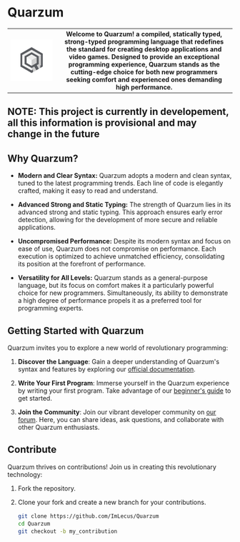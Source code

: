 # Quarzum
<table>
   <tr>
      <th><img src="./quarzum.svg" width="800"/></th>
      <th>Welcome to Quarzum! a compiled, statically typed, strong-typed programming language that redefines the standard for creating desktop applications and video games. Designed to provide an exceptional programming experience, Quarzum stands as the cutting-edge choice for both new programmers seeking comfort and experienced ones demanding high performance.</th>
   </tr>
</table>


## NOTE: This project is currently in developement, all this information is provisional and may change in the future



## Why Quarzum?

- **Modern and Clear Syntax:** Quarzum adopts a modern and clean syntax, tuned to the latest programming trends. Each line of code is elegantly crafted, making it easy to read and understand.

- **Advanced Strong and Static Typing:** The strength of Quarzum lies in its advanced strong and static typing. This approach ensures early error detection, allowing for the development of more secure and reliable applications.

- **Uncompromised Performance:** Despite its modern syntax and focus on ease of use, Quarzum does not compromise on performance. Each execution is optimized to achieve unmatched efficiency, consolidating its position at the forefront of performance.

- **Versatility for All Levels:** Quarzum stands as a general-purpose language, but its focus on comfort makes it a particularly powerful choice for new programmers. Simultaneously, its ability to demonstrate a high degree of performance propels it as a preferred tool for programming experts.

## Getting Started with Quarzum

Quarzum invites you to explore a new world of revolutionary programming:

1. **Discover the Language**: Gain a deeper understanding of Quarzum's syntax and features by exploring our [official documentation]().

2. **Write Your First Program**: Immerse yourself in the Quarzum experience by writing your first program. Take advantage of our [beginner's guide]() to get started.

3. **Join the Community**: Join our vibrant developer community on [our forum](). Here, you can share ideas, ask questions, and collaborate with other Quarzum enthusiasts.

## Contribute

Quarzum thrives on contributions! Join us in creating this revolutionary technology:

1. Fork the repository.

2. Clone your fork and create a new branch for your contributions.

   ```sh
   git clone https://github.com/ImLecus/Quarzum
   cd Quarzum
   git checkout -b my_contribution

